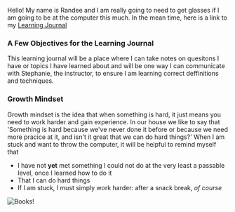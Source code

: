 Hello! My name is Randee and I am really going to need to get glasses if I am going to be at the computer this much. In the mean time, here is a link to my [Learning Journal](https://github.com/RandeeOrion)
### A Few Objectives for the Learning Journal
This learning journal will be a place where I can take notes on quesitons I have or topics I have learned about and will be one way I can communicate with Stephanie, the instructor, to ensure I am learning correct deffinitions and techniques.
### Growth Mindset
Growth mindset is the idea that when something is hard, it just means you need to work harder and gain experience. In our house we like to say that 'Something is hard because we've never done it before or because we need more pracice at it, and isn't it great that we can do hard things?'
When I am stuck and want to throw the computer, it will be helpful to remind myself that 
- I have not **yet** met something I could not do at the very least a passable level, once I learned how to do it 
- That I can do hard things 
- If I am stuck, I must simply work harder: after a snack break, _of course_

![Books!](radbooks.jpg)